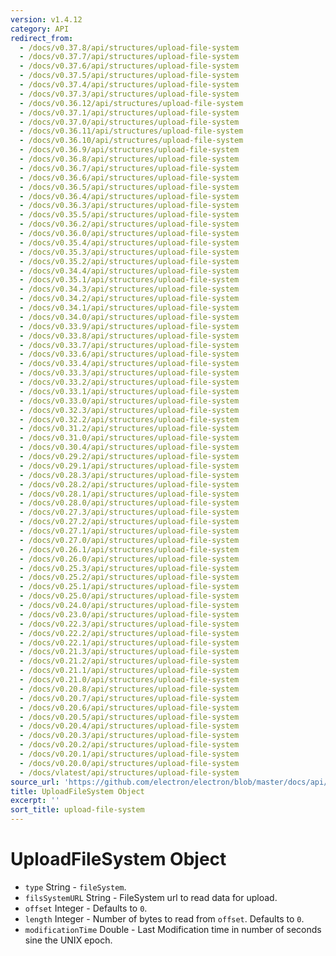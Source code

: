 ```yaml
---
version: v1.4.12
category: API
redirect_from:
  - /docs/v0.37.8/api/structures/upload-file-system
  - /docs/v0.37.7/api/structures/upload-file-system
  - /docs/v0.37.6/api/structures/upload-file-system
  - /docs/v0.37.5/api/structures/upload-file-system
  - /docs/v0.37.4/api/structures/upload-file-system
  - /docs/v0.37.3/api/structures/upload-file-system
  - /docs/v0.36.12/api/structures/upload-file-system
  - /docs/v0.37.1/api/structures/upload-file-system
  - /docs/v0.37.0/api/structures/upload-file-system
  - /docs/v0.36.11/api/structures/upload-file-system
  - /docs/v0.36.10/api/structures/upload-file-system
  - /docs/v0.36.9/api/structures/upload-file-system
  - /docs/v0.36.8/api/structures/upload-file-system
  - /docs/v0.36.7/api/structures/upload-file-system
  - /docs/v0.36.6/api/structures/upload-file-system
  - /docs/v0.36.5/api/structures/upload-file-system
  - /docs/v0.36.4/api/structures/upload-file-system
  - /docs/v0.36.3/api/structures/upload-file-system
  - /docs/v0.35.5/api/structures/upload-file-system
  - /docs/v0.36.2/api/structures/upload-file-system
  - /docs/v0.36.0/api/structures/upload-file-system
  - /docs/v0.35.4/api/structures/upload-file-system
  - /docs/v0.35.3/api/structures/upload-file-system
  - /docs/v0.35.2/api/structures/upload-file-system
  - /docs/v0.34.4/api/structures/upload-file-system
  - /docs/v0.35.1/api/structures/upload-file-system
  - /docs/v0.34.3/api/structures/upload-file-system
  - /docs/v0.34.2/api/structures/upload-file-system
  - /docs/v0.34.1/api/structures/upload-file-system
  - /docs/v0.34.0/api/structures/upload-file-system
  - /docs/v0.33.9/api/structures/upload-file-system
  - /docs/v0.33.8/api/structures/upload-file-system
  - /docs/v0.33.7/api/structures/upload-file-system
  - /docs/v0.33.6/api/structures/upload-file-system
  - /docs/v0.33.4/api/structures/upload-file-system
  - /docs/v0.33.3/api/structures/upload-file-system
  - /docs/v0.33.2/api/structures/upload-file-system
  - /docs/v0.33.1/api/structures/upload-file-system
  - /docs/v0.33.0/api/structures/upload-file-system
  - /docs/v0.32.3/api/structures/upload-file-system
  - /docs/v0.32.2/api/structures/upload-file-system
  - /docs/v0.31.2/api/structures/upload-file-system
  - /docs/v0.31.0/api/structures/upload-file-system
  - /docs/v0.30.4/api/structures/upload-file-system
  - /docs/v0.29.2/api/structures/upload-file-system
  - /docs/v0.29.1/api/structures/upload-file-system
  - /docs/v0.28.3/api/structures/upload-file-system
  - /docs/v0.28.2/api/structures/upload-file-system
  - /docs/v0.28.1/api/structures/upload-file-system
  - /docs/v0.28.0/api/structures/upload-file-system
  - /docs/v0.27.3/api/structures/upload-file-system
  - /docs/v0.27.2/api/structures/upload-file-system
  - /docs/v0.27.1/api/structures/upload-file-system
  - /docs/v0.27.0/api/structures/upload-file-system
  - /docs/v0.26.1/api/structures/upload-file-system
  - /docs/v0.26.0/api/structures/upload-file-system
  - /docs/v0.25.3/api/structures/upload-file-system
  - /docs/v0.25.2/api/structures/upload-file-system
  - /docs/v0.25.1/api/structures/upload-file-system
  - /docs/v0.25.0/api/structures/upload-file-system
  - /docs/v0.24.0/api/structures/upload-file-system
  - /docs/v0.23.0/api/structures/upload-file-system
  - /docs/v0.22.3/api/structures/upload-file-system
  - /docs/v0.22.2/api/structures/upload-file-system
  - /docs/v0.22.1/api/structures/upload-file-system
  - /docs/v0.21.3/api/structures/upload-file-system
  - /docs/v0.21.2/api/structures/upload-file-system
  - /docs/v0.21.1/api/structures/upload-file-system
  - /docs/v0.21.0/api/structures/upload-file-system
  - /docs/v0.20.8/api/structures/upload-file-system
  - /docs/v0.20.7/api/structures/upload-file-system
  - /docs/v0.20.6/api/structures/upload-file-system
  - /docs/v0.20.5/api/structures/upload-file-system
  - /docs/v0.20.4/api/structures/upload-file-system
  - /docs/v0.20.3/api/structures/upload-file-system
  - /docs/v0.20.2/api/structures/upload-file-system
  - /docs/v0.20.1/api/structures/upload-file-system
  - /docs/v0.20.0/api/structures/upload-file-system
  - /docs/vlatest/api/structures/upload-file-system
source_url: 'https://github.com/electron/electron/blob/master/docs/api/structures/upload-file-system.md'
title: UploadFileSystem Object
excerpt: ''
sort_title: upload-file-system
---
```

# UploadFileSystem Object

*   `type` String - `fileSystem`.
*   `filsSystemURL` String - FileSystem url to read data for upload.
*   `offset` Integer - Defaults to `0`.
*   `length` Integer - Number of bytes to read from `offset`. Defaults to `0`.
*   `modificationTime` Double - Last Modification time in number of seconds sine the UNIX epoch.
